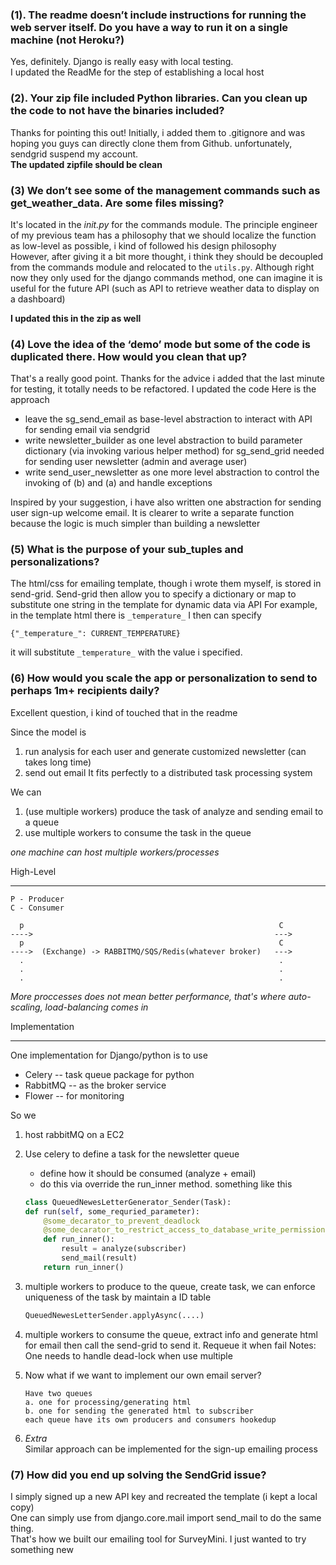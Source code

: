 
### (1). The readme doesn’t include instructions for running the web server itself. Do you have a way to run it on a single machine (not Heroku?)

Yes, definitely. Django is really easy with local testing.   
I updated the ReadMe for the step of establishing a local host

### (2). Your zip file included Python libraries. Can you clean up the code to not have the binaries included?


Thanks for pointing this out! Initially, i added them to .gitignore and was hoping you guys can directly clone them from Github. unfortunately, sendgrid suspend my account.   
__The updated zipfile should be clean__

### (3) We don’t see some of the management commands such as get_weather_data. Are some files missing?

It's located in the *_init_.py* for the commands module. The principle engineer of my previous team has a philosophy that we should localize the function as low-level as possible, i kind of followed his design philosophy  
However, after giving it a bit more thought, i think they should be decoupled from the commands module and relocated to the ```utils.py```. Although right now they only used for the django commands method, one can imagine it is useful
for the future API (such as API to retrieve weather data to display on a dashboard)

__I updated this in the zip as well__

### (4) Love the idea of the ‘demo’ mode but some of the code is duplicated there. How would you clean that up?

That's a really good point. Thanks for the advice
i added that the last minute for testing, it totally needs to be refactored. I updated the code
Here is the approach

  *  leave the sg_send_email as base-level abstraction to interact with API for sending email via sendgrid
  *  write newsletter_builder as one level abstraction to build parameter dictionary (via invoking various helper method) for sg_send_grid needed for sending user newsletter (admin and average user)
  *  write send_user_newsletter as one more level abstraction to control the invoking of (b) and (a) and handle exceptions


Inspired by your suggestion, i have also written one abstraction for sending user sign-up welcome email. It is clearer to write a separate function because the logic is much simpler than building a newsletter


### (5) What is the purpose of your sub_tuples and personalizations?

The html/css for emailing template, though i wrote them myself, is stored in send-grid.
Send-grid then allow you to specify a dictionary or map to substitute one string in the template for dynamic data via API
For example, in the template html
there is ```_temperature_``` I then can specify
```
{"_temperature_": CURRENT_TEMPERATURE}
```
it will substitute ```_temperature_``` with the value i specified.
### (6) How would you scale the app or personalization to send to perhaps 1m+ recipients daily?
Excellent question, i kind of touched that in the readme

Since the model is
1. run analysis for each user and generate customized newsletter (can takes long time)
2. send out email
It fits perfectly to a distributed task processing system

We can

1. (use multiple workers) produce the task of analyze and sending email to a queue
2. use multiple workers to consume the task in the queue

_one machine can host multiple workers/processes_

High-Level
_____
```
P - Producer
C - Consumer

  p                                                         C
---->                                                      --->
  p                                                         C
---->  (Exchange) -> RABBITMQ/SQS/Redis(whatever broker)   --->
  .                                                         .
  .                                                         .
  .                                                         .
```
_More proccesses does not mean better performance, that's where auto-scaling, load-balancing comes in_

Implementation
________________
One implementation for Django/python is to use
* Celery -- task queue package for python
* RabbitMQ -- as the broker service
* Flower -- for monitoring

So we
1.  host rabbitMQ on a EC2
2.  Use celery to define a task for the newsletter queue
    * define how it should be consumed (analyze + email)
    *  do this via override the run_inner method. something like this

    ```python
    class QueuedNewesLetterGenerator_Sender(Task):
    def run(self, some_requried_parameter):
        @some_decarator_to_prevent_deadlock
        @some_decarator_to_restrict_access_to_database_write_permission
        def run_inner():
            result = analyze(subscriber)
            send_mail(result)
        return run_inner()

    ```
3. multiple workers to produce to the queue, create task, we can enforce uniqueness of the task by maintain a ID table
    ```python
    QueuedNewesLetterSender.applyAsync(....)

    ```
4. multiple workers to consume the queue, extract info and generate html for email then call the send-grid to send it. Requeue it when fail
Notes: One needs to handle dead-lock when use multiple

5. Now what if we want to implement our own email server?
    ```
    Have two queues
    a. one for processing/generating html
    b. one for sending the generated html to subscriber
    each queue have its own producers and consumers hookedup
    ```


6. *Extra*  
  Similar approach can be implemented for the sign-up emailing process

### (7) How did you end up solving the SendGrid issue?
I simply signed up a new API key and recreated the template (i kept a local copy)   
One can simply use from django.core.mail import send_mail to do the same thing.   
That's how we built our emailing tool for SurveyMini. I just wanted to try something new
